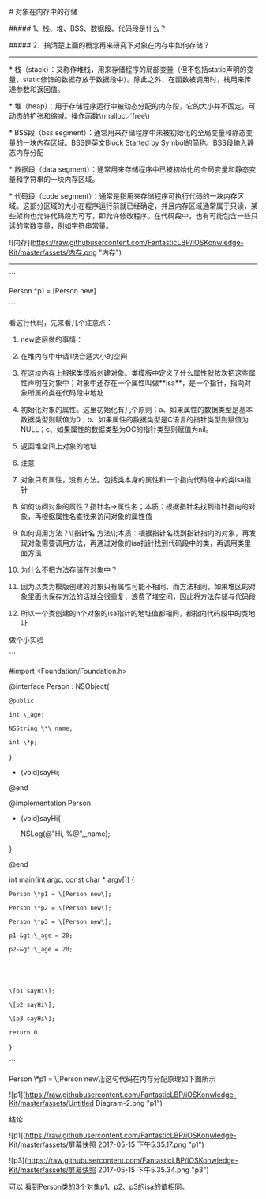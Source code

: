 \# 对象在内存中的存储



\#\#\#\#\# 1、栈、堆、BSS、数据段、代码段是什么？



\#\#\#\#\# 2、搞清楚上面的概念再来研究下对象在内存中如何存储？



---



\* 栈（stack）：又称作堆栈，用来存储程序的局部变量（但不包括static声明的变量，static修饰的数据存放于数据段中）。除此之外，在函数被调用时，栈用来传递参数和返回值。



\* 堆（heap）：用于存储程序运行中被动态分配的内存段，它的大小并不固定，可动态的扩张和缩减。操作函数\\(malloc／free\\)



\* BSS段（bss segment）：通常用来存储程序中未被初始化的全局变量和静态变量的一块内存区域。BSS是英文Block Started by Symbol的简称。BSS段输入静态内存分配



\* 数据段（data segment）：通常用来存储程序中已被初始化的全局变量和静态变量和字符串的一块内存区域。



\* 代码段（code segment）：通常是指用来存储程序可执行代码的一块内存区域。这部分区域的大小在程序运行前就已经确定，并且内存区域通常属于只读，某些架构也允许代码段为可写，即允许修改程序。在代码段中，也有可能包含一些只读的常数变量，例如字符串常量。



!\[内存\]\(https://raw.githubusercontent.com/FantasticLBP/iOSKonwledge-Kit/master/assets/内存.png "内存"\)



---



\`\`\`

Person \*p1 = \[Person new\]

\`\`\`



看这行代码，先来看几个注意点：



1. new底层做的事情：



2. 在堆内存中申请1块合适大小的空间



3. 在这块内存上根据类模版创建对象。类模版中定义了什么属性就依次把这些属性声明在对象中；对象中还存在一个属性叫做\*\*isa\*\*，是一个指针，指向对象所属的类在代码段中地址



4. 初始化对象的属性。这里初始化有几个原则：a、如果属性的数据类型是基本数据类型则赋值为0；b、如果属性的数据类型是C语言的指针类型则赋值为NULL；c、如果属性的数据类型为OC的指针类型则赋值为nil。



5. 返回堆空间上对象的地址



6. 注意



7. 对象只有属性，没有方法。包括类本身的属性和一个指向代码段中的类isa指针



8. 如何访问对象的属性？指针名-&gt;属性名；本质：根据指针名找到指针指向的对象，再根据属性名查找来访问对象的属性值



9. 如何调用方法？\\[指针名 方法\\];本质：根据指针名找到指针指向的对象，再发现对象需要调用方法，再通过对象的isa指针找到代码段中的类，再调用类里面方法



10. 为什么不把方法存储在对象中？



11. 因为以类为模版创建的对象只有属性可能不相同，而方法相同，如果堆区的对象里面也保存方法的话就会很重复，浪费了堆空间，因此将方法存储与代码段



12. 所以一个类创建的n个对象的isa指针的地址值都相同，都指向代码段中的类地址



做个小实验



\`\`\`

\#import &lt;Foundation/Foundation.h&gt;

@interface Person : NSObject{

    @public

    int \_age;

    NSString \*\_name;

    int \*p;

}



- \(void\)sayHi;



@end





@implementation Person



- \(void\)sayHi{

    NSLog\(@"Hi, %@",\_name\);

}



@end



int main\(int argc, const char \* argv\[\]\) {



    Person \*p1 = \[Person new\];

    Person \*p2 = \[Person new\];

    Person \*p3 = \[Person new\];

    p1-&gt;\_age = 20;

    p2-&gt;\_age = 20;





    \[p1 sayHi\];

    \[p2 sayHi\];

    \[p3 sayHi\];

    return 0;

}

\`\`\`



Person  \\*p1 = \\[Person new\\];这句代码在内存分配原理如下图所示



!\[p1\]\(https://raw.githubusercontent.com/FantasticLBP/iOSKonwledge-Kit/master/assets/Untitled Diagram-2.png "p1"\)



结论



!\[p1\]\(https://raw.githubusercontent.com/FantasticLBP/iOSKonwledge-Kit/master/assets/屏幕快照 2017-05-15 下午5.35.17.png "p1"\)



!\[p3\]\(https://raw.githubusercontent.com/FantasticLBP/iOSKonwledge-Kit/master/assets/屏幕快照 2017-05-15 下午5.35.34.png "p3"\)



可以 看到Person类的3个对象p1、p2、p3的isa的值相同。





